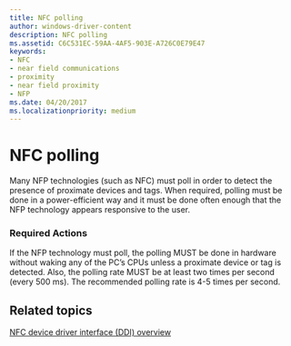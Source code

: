 ```yaml
---
title: NFC polling
author: windows-driver-content
description: NFC polling
ms.assetid: C6C531EC-59AA-4AF5-903E-A726C0E79E47
keywords:
- NFC
- near field communications
- proximity
- near field proximity
- NFP
ms.date: 04/20/2017
ms.localizationpriority: medium
---
```


# NFC polling


Many NFP technologies (such as NFC) must poll in order to detect the presence of proximate devices and tags. When required, polling must be done in a power-efficient way and it must be done often enough that the NFP technology appears responsive to the user.

### Required Actions

If the NFP technology must poll, the polling MUST be done in hardware without waking any of the PC’s CPUs unless a proximate device or tag is detected. Also, the polling rate MUST be at least two times per second (every 500 ms). The recommended polling rate is 4-5 times per second.

 

 
## Related topics
[NFC device driver interface (DDI) overview](https://msdn.microsoft.com/library/windows/hardware/mt715815)  
 

